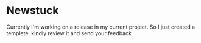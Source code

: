 # Newstuck
Currently I'm working on a release in my current project. So I just created a templete. kindly review it and send your feedback
